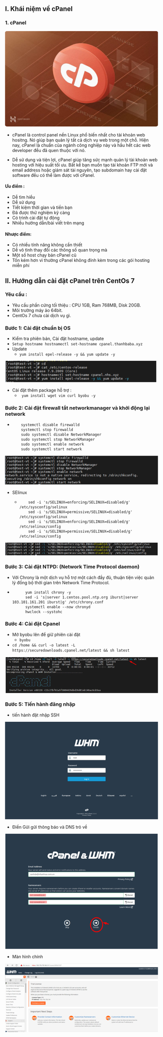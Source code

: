 ## I. Khái niệm về cPanel 
### 1. cPanel 
<img src="img/cp1.png">

- cPanel là control panel nền Linux phổ biến nhất cho tài khoản web hositng. Nó giúp bạn quản lý tất cả dịch vụ web trong một chỗ. Hiện nay, cPanel là chuẩn của ngành công nghiệp này và hầu hết các web developer đều đã quen thuộc với nó.

- Dễ sử dụng và tiện lợi, cPanel giúp tăng sức mạnh quản lý tài khoản web hosting với hiệu suất tối ưu. Bất kể bạn muốn tạo tài khoản FTP mới và email address hoặc giám sát tài nguyên, tạo subdomain hay cài đặt software đều có thể làm được với cPanel.

#### Ưu điểm :
- Dễ tìm hiểu
- Dễ sử dụng
- Tiết kiệm thời gian và tiền bạn
- Đã được thử nghiệm kỹ càng
- Có trình cài đặt tự động
- Nhiều hướng dẫn/bài viết trên mạng

#### Nhược điểm:
- Có nhiều tính năng không cần thiết
- Dễ vô tình thay đổi các thông số quan trọng mà
- Một số host chạy bản cPanel cũ
- Tốn kém hơn vì thường cPanel không đính kèm trong các gói hosting miễn phí

## II. Hướng dẫn cài đặt cPanel trên CentOs 7 
### Yêu cầu : 
- Yêu cầu phần cứng tối thiệu : CPU 1GB, Ram 768MB, Disk 20GB.
- Môi trường máy ảo 64bit.
- CentOs 7 chưa cài dịch vụ gì.

### Bước 1: Cài đặt chuẩn bị OS

- Kiểm tra phiên bản, Cài đặt hostname, update
- `Setup hostname hostnamectl set-hostname cpanel.thanhbaba.xyz`
- Update
    + `yum install epel-release -y && yum update -y `

<img src="img/Cpa1.png">

- Cài đặt thêm package hỗ trợ :
    + ` yum install wget vim curl byobu -y`

### Bước 2: Cài đặt firewall tắt networkmanager và khởi động lại network
- ```
      systemctl disable firewalld
      systemctl stop firewalld
      sudo systemctl disable NetworkManager
      sudo systemctl stop NetworkManager
      sudo systemctl enable network
      sudo systemctl start network
<img src="img/Cpa2.png">


- SElinux
    + ``` 
          sed -i 's/SELINUX=enforcing/SELINUX=disabled/g' /etc/sysconfig/selinux
          sed -i 's/SELINUX=permissive/SELINUX=disabled/g' /etc/sysconfig/selinux
          sed -i 's/SELINUX=enforcing/SELINUX=disabled/g' /etc/selinux/config
          sed -i 's/SELINUX=permissive/SELINUX=disabled/g' /etc/selinux/config
<img src="img/Cpa3.png">

### Bước 3: Cài đặt NTPD: (Network Time Protocol daemon)
- Với Chrony là một dịch vụ hỗ trợ một cách đầy đủ, thuận tiện việc quản lý đồng bộ thời gian trên Network Time Protocol.
- ```
        yum install chrony -y 
        sed -i 's|server 1.centos.pool.ntp.org iburst|server 103.101.161.201 iburst|g' /etc/chrony.conf
        systemctl enable --now chronyd 
        hwclock --systohc

### Bước 4: Cài đặt Cpanel 
- Mở byobu lên để giữ phiên cài đặt 
    + `byobu`
- `cd /home && curl -o latest -L https://securedownloads.cpanel.net/latest && sh latest`

<img src="img/Cpa4.png">




### Bước 5: Tiến hành đăng nhập
- tiến hành đặt nhập SSH
<img src="img/Cpa5.png">

- Điền Gửi gửi thông báo và DNS trỏ về
<img src="img/Cpa6.png">

- Màn hình chính 

<img src="img/Cpa8.png">